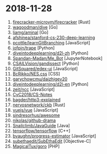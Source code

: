 # 2018-11-28

1. [firecracker-microvm/firecracker](https://github.com/firecracker-microvm/firecracker "Secure and fast microVMs for serverless computing.") [Rust]
2. [wagoodman/dive](https://github.com/wagoodman/dive "A tool for exploring each layer in a docker image") [Go]
3. [liamg/aminal](https://github.com/liamg/aminal "Golang terminal emulator from scratch") [Go]
4. [afshinea/stanford-cs-230-deep-learning](https://github.com/afshinea/stanford-cs-230-deep-learning "VIP cheatsheets for Stanford's CS 230 Deep Learning") 
5. [pcottle/learnGitBranching](https://github.com/pcottle/learnGitBranching "An interactive git visualization to challenge and educate!") [JavaScript]
6. [jofpin/trape](https://github.com/jofpin/trape "People tracker on the Internet: OSINT analysis and research tool by Jose Pino") [Python]
7. [diveintodeeplearning/d2l-zh](https://github.com/diveintodeeplearning/d2l-zh "《动手学深度学习》") [Python]
8. [Spandan-Madan/Me_Bot](https://github.com/Spandan-Madan/Me_Bot "Build a bot that speaks like you!") [JupyterNotebook]
9. [CSAILVision/gandissect](https://github.com/CSAILVision/gandissect "Pytorch-based tools for visualizing and understanding the neurons of a GAN. https://gandissect.csail.mit.edu/") [Python]
10. [GitSquared/edex-ui](https://github.com/GitSquared/edex-ui "A science fiction terminal emulator designed for large touchscreens that runs on all major OSs.") [JavaScript]
11. [BcRikko/NES.css](https://github.com/BcRikko/NES.css "NES-style CSS Framework | ファミコン風CSSフレームワーク") [CSS]
12. [garychowcmu/daizhigev20](https://github.com/garychowcmu/daizhigev20 "殆知阁古代文献") 
13. [diveintodeeplearning/d2l-en](https://github.com/diveintodeeplearning/d2l-en "Dive into Deep Learning (CV chapters coming soon)") [Python]
14. [zeit/ncc](https://github.com/zeit/ncc "Node.js Compiler Collection") [JavaScript]
15. [CyC2018/CS-Notes](https://github.com/CyC2018/CS-Notes "📚 Computer Science Learning Notes") 
16. [bagder/http3-explained](https://github.com/bagder/http3-explained "A document describing the HTTP/3 and QUIC protocols") 
17. [nervosnetwork/ckb](https://github.com/nervosnetwork/ckb "Nervos CKB is a public permissionless blockchain, the common knowledge layer of Nervos network.") [Rust]
18. [vuejs/vue](https://github.com/vuejs/vue "🖖 A progressive, incrementally-adoptable JavaScript framework for building UI on the web.") [JavaScript]
19. [sindresorhus/awesome](https://github.com/sindresorhus/awesome "😎 Curated list of awesome lists") 
20. [nikolas/github-drama](https://github.com/nikolas/github-drama "locked and limited conversation to collaborators") 
21. [Snailclimb/JavaGuide](https://github.com/Snailclimb/JavaGuide "【Java学习+面试指南】 一份涵盖大部分Java程序员所需要掌握的核心知识。") [Java]
22. [tensorflow/tensorflow](https://github.com/tensorflow/tensorflow "An Open Source Machine Learning Framework for Everyone") [C++]
23. [bvaughn/progress-estimator](https://github.com/bvaughn/progress-estimator "Logs a progress bar and estimation for how long a Promise will take to complete") [JavaScript]
24. [subethaedit/SubEthaEdit](https://github.com/subethaedit/SubEthaEdit "General purpose plain text editor for macOS. Widely known for its live collaboration feature.") [Objective-C]
25. [MagicalTux/goro](https://github.com/MagicalTux/goro "PHP in Go") [PHP]
